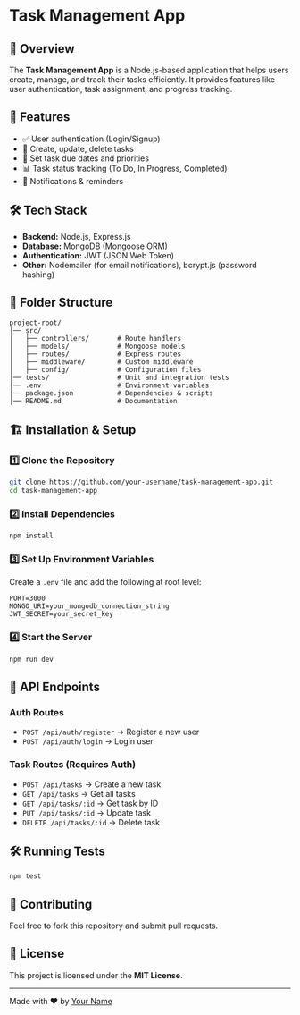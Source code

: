 # Task Management App

## 📌 Overview
The **Task Management App** is a Node.js-based application that helps users create, manage, and track their tasks efficiently. It provides features like user authentication, task assignment, and progress tracking.

## 🚀 Features
- ✅ User authentication (Login/Signup)
- 📝 Create, update, delete tasks
- 📅 Set task due dates and priorities
- 📊 Task status tracking (To Do, In Progress, Completed)
- 🔔 Notifications & reminders

## 🛠 Tech Stack
- **Backend:** Node.js, Express.js
- **Database:** MongoDB (Mongoose ORM)
- **Authentication:** JWT (JSON Web Token)
- **Other:** Nodemailer (for email notifications), bcrypt.js (password hashing)

## 📂 Folder Structure
```
project-root/
│── src/
│   ├── controllers/       # Route handlers
│   ├── models/            # Mongoose models
│   ├── routes/            # Express routes
│   ├── middleware/        # Custom middleware
│   ├── config/            # Configuration files
│── tests/                 # Unit and integration tests
│── .env                   # Environment variables
│── package.json           # Dependencies & scripts
│── README.md              # Documentation
```

## 🏗 Installation & Setup
### 1️⃣ Clone the Repository
```sh
git clone https://github.com/your-username/task-management-app.git
cd task-management-app
```

### 2️⃣ Install Dependencies
```sh
npm install
```

### 3️⃣ Set Up Environment Variables
Create a `.env` file and add the following at root level:
```
PORT=3000
MONGO_URI=your_mongodb_connection_string
JWT_SECRET=your_secret_key
```

### 4️⃣ Start the Server
```sh
npm run dev
```

## 🎯 API Endpoints
### **Auth Routes**
- `POST /api/auth/register` → Register a new user
- `POST /api/auth/login` → Login user

### **Task Routes** (Requires Auth)
- `POST /api/tasks` → Create a new task
- `GET /api/tasks` → Get all tasks
- `GET /api/tasks/:id` → Get task by ID
- `PUT /api/tasks/:id` → Update task
- `DELETE /api/tasks/:id` → Delete task

## 🛠 Running Tests
```sh
npm test
```

## 🤝 Contributing
Feel free to fork this repository and submit pull requests.

## 📜 License
This project is licensed under the **MIT License**.

---
Made with ❤️ by [Your Name](https://github.com/your-username)


